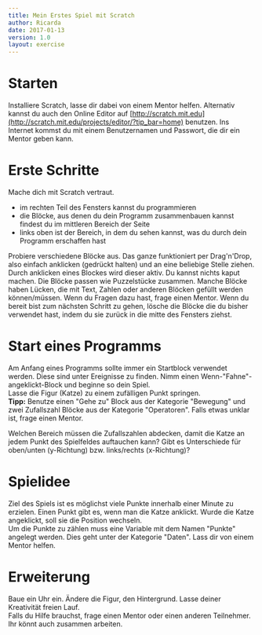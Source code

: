 ```yaml
---
title: Mein Erstes Spiel mit Scratch
author: Ricarda
date: 2017-01-13
version: 1.0
layout: exercise
---
```


# Starten

Installiere Scratch, lasse dir dabei von einem Mentor helfen. Alternativ kannst du auch den Online Editor auf [http://scratch.mit.edu](http://scratch.mit.edu/projects/editor/?tip_bar=home) benutzen. Ins Internet kommst du mit einem Benutzernamen und Passwort, die dir ein
Mentor geben kann.

# Erste Schritte

Mache dich mit Scratch vertraut.   

- im rechten Teil des Fensters kannst du programmieren
- die Blöcke, aus denen du dein Programm zusammenbauen kannst findest du im mittleren Bereich der Seite
- links oben ist der Bereich, in dem du sehen kannst, was du durch dein Programm erschaffen hast

Probiere verschiedene Blöcke aus. Das
ganze funktioniert per Drag'n'Drop, also einfach anklicken (gedrückt halten) und an eine
beliebige Stelle ziehen. Durch anklicken eines Blockes wird dieser aktiv.
Du kannst nichts kaput machen. Die Blöcke passen wie Puzzelstücke zusammen. Manche Blöcke haben Lücken, die mit Text, Zahlen oder anderen Blöcken gefüllt werden können/müssen.
Wenn du Fragen dazu hast, frage einen Mentor.
Wenn du bereit bist zum nächsten Schritt zu gehen, lösche die Blöcke die du bisher verwendet hast, indem du sie zurück in die mitte des Fensters ziehst.

# Start eines Programms

Am Anfang eines Programms sollte immer ein Startblock verwendet werden.
Diese sind unter Ereignisse zu finden. Nimm einen Wenn-"Fahne"-angeklickt-Block
und beginne so dein Spiel.  
Lasse die Figur (Katze) zu einem zufälligen Punkt springen.  
**Tipp:** Benutze einen "Gehe zu" Block aus der Kategorie "Bewegung" und zwei Zufallszahl Blöcke aus der Kategorie "Operatoren". Falls etwas unklar ist, frage einen Mentor.

Welchen Bereich müssen die Zufallszahlen abdecken, damit die Katze an jedem Punkt
des Spielfeldes auftauchen kann? Gibt es Unterschiede für oben/unten (y-Richtung)
bzw. links/rechts (x-Richtung)?

# Spielidee

Ziel des Spiels ist es möglichst viele Punkte innerhalb einer Minute zu erzielen.
Einen Punkt gibt es, wenn man die Katze anklickt. Wurde die Katze angeklickt, soll sie die Position wechseln.  
Um die Punkte zu zählen muss eine Variable mit dem Namen "Punkte" angelegt
werden. Dies geht unter der Kategorie "Daten". Lass dir von einem Mentor helfen.

# Erweiterung

Baue ein Uhr ein. Ändere die Figur, den Hintergrund. Lasse deiner Kreativität freien Lauf.  
Falls du Hilfe brauchst, frage einen Mentor oder einen anderen Teilnehmer. Ihr könnt auch zusammen arbeiten.

